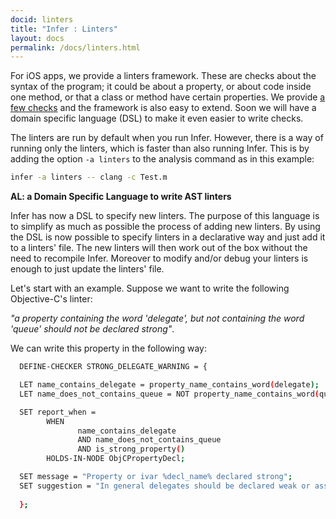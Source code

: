 ```yaml
---
docid: linters
title: "Infer : Linters"
layout: docs
permalink: /docs/linters.html
---
```


For iOS apps, we provide a linters framework. These are checks about the syntax of the program; it could be about a property, or about code inside one method, or that a class or method have certain properties. We provide [a few checks](/docs/linters-bug-types.html) and the framework is also easy to extend. Soon we will have a domain specific language (DSL) to make it even easier to write checks.


The linters are run by default when you run Infer. However, there is a way of running only the linters, which is faster than also running Infer. This is by adding the option `-a linters` to the analysis command as in this example:

```bash
infer -a linters -- clang -c Test.m
```

**AL: a Domain Specific Language to write AST linters**

Infer has now a DSL to specify new linters. The purpose of this language is to simplify as much as possible the process of adding new linters. By using the DSL is now possible to specify linters in a declarative way and just add it to a linters' file. The new linters will then work out of the box without the need to recompile Infer. Moreover to modify and/or debug your linters is enough to just update the linters' file.

Let's start with an example. Suppose we want to write the following Objective-C's linter:

  *"a property containing the word 'delegate', but not containing the word 'queue' should not be declared strong"*. 

We can write this property in the following way:


```bash
  DEFINE-CHECKER STRONG_DELEGATE_WARNING = {

  LET name_contains_delegate = property_name_contains_word(delegate);
  LET name_does_not_contains_queue = NOT property_name_contains_word(queue);

  SET report_when =
	    WHEN
               name_contains_delegate 
               AND name_does_not_contains_queue 
               AND is_strong_property()
	    HOLDS-IN-NODE ObjCPropertyDecl;

  SET message = "Property or ivar %decl_name% declared strong";
  SET suggestion = "In general delegates should be declared weak or assign";
  
  };
  ```
  
  
  
  
  
